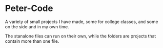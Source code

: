 # Peter-Code
A variety of small projects I have made, some for college classes, and some on the side and in my own time.

The stanalone files can run on their own, while the folders are projects that contain more than one file.
